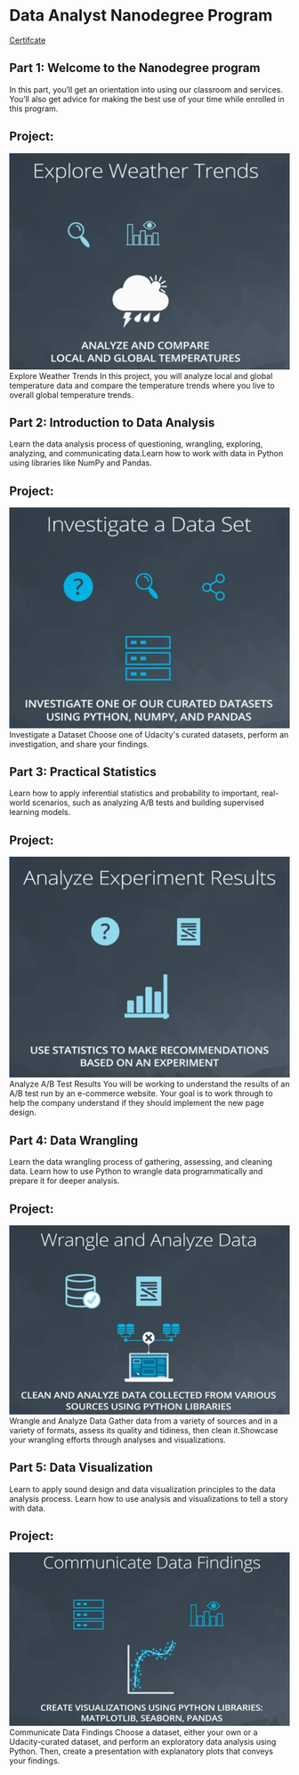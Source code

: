# Data Analyst Nanodegree Program

[Certifcate](https://confirm.udacity.com/U2JKSL9C)


## Part 1: Welcome to the Nanodegree program
In this part, you’ll get an orientation into using our classroom and services. You’ll also get advice for making the best use of your time while enrolled in this program.
## Project:
![p1](/Images/p1.png)
Explore Weather Trends In this project, you will analyze local and global temperature data and compare the temperature trends where you live to overall global temperature trends.

## Part 2: Introduction to Data Analysis
Learn the data analysis process of questioning, wrangling, exploring, analyzing, and communicating data.Learn how to work with data in Python using libraries like NumPy and Pandas.
## Project:
![p2](/Images/p2.png)
Investigate a Dataset Choose one of Udacity's curated datasets, perform an investigation, and share your findings.

## Part 3: Practical Statistics
Learn how to apply inferential statistics and probability to important, real-world scenarios, such as analyzing A/B tests and building supervised learning models.
## Project:
![p3](/Images/p3.png)
Analyze A/B Test Results You will be working to understand the results of an A/B test run by an e-commerce website. Your goal is to work through to help the company understand if they should implement the new page design.

## Part 4: Data Wrangling
Learn the data wrangling process of gathering, assessing, and cleaning data. Learn how to use Python to wrangle data programmatically and prepare it for deeper analysis.
## Project:
![p4](/Images/p4.png)
Wrangle and Analyze Data Gather data from a variety of sources and in a variety of formats, assess its quality and tidiness, then clean it.Showcase your wrangling efforts through analyses and visualizations.

## Part 5: Data Visualization
Learn to apply sound design and data visualization principles to the data analysis process. Learn how to use analysis and visualizations to tell a story with data.
## Project:
![p5](/Images/p5.png)
Communicate Data Findings Choose a dataset, either your own or a Udacity-curated dataset, and perform an exploratory data analysis using Python. Then, create a presentation with explanatory plots that conveys your findings.

